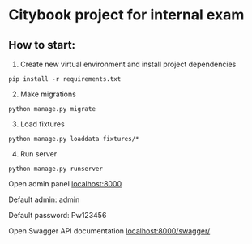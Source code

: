 # Citybook project for internal exam

## How to start:
1) Create new virtual environment and install project dependencies

```
pip install -r requirements.txt
```

2) Make migrations
```
python manage.py migrate
```

3) Load fixtures
```
python manage.py loaddata fixtures/*
```

4) Run server
```
python manage.py runserver
```

Open admin panel [localhost:8000](http://localhost:8000/admin)

Default admin: admin

Default password: Pw123456

Open Swagger API documentation [localhost:8000/swagger/](http://localhost:8000/swagger/)
